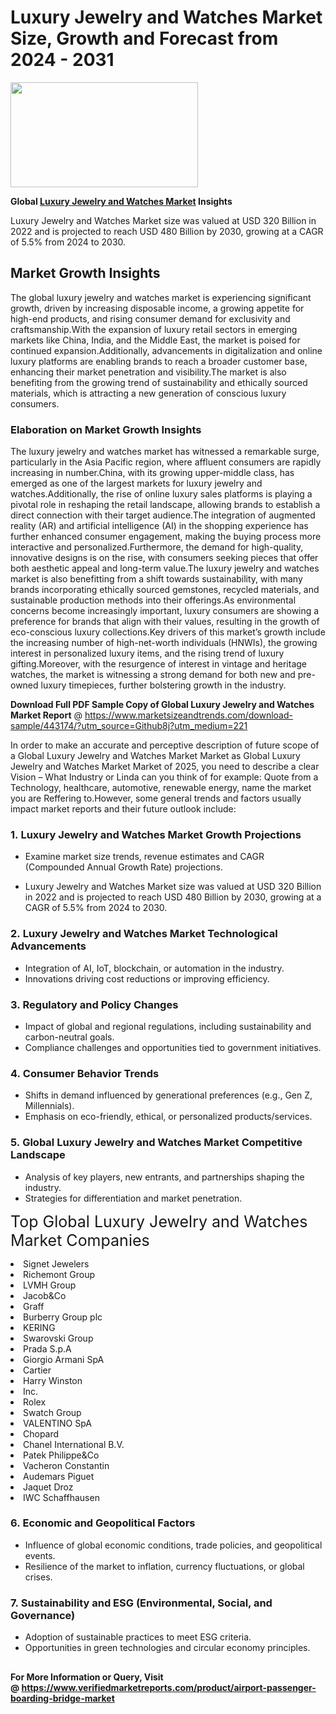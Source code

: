 <H1>Luxury Jewelry and Watches Market Size, Growth and Forecast from 2024 - 2031</H1><img class="aligncenter size-medium wp-image-584254" src="https://thirdeyenews.in/wp-content/uploads/2024/09/Global-Market-Research-300x168.jpeg" alt="" width="300" height="168" /><p><strong>Global&nbsp;<a href="https://www.marketsizeandtrends.com/download-sample/443174/?utm_source=Github8j?utm_medium=221">Luxury Jewelry and Watches Market</a> Insights</strong></p><p>Luxury Jewelry and Watches Market size was valued at USD 320 Billion in 2022 and is projected to reach USD 480 Billion by 2030, growing at a CAGR of 5.5% from 2024 to 2030.</p><p><h2>Market Growth Insights</h2> <p>The global luxury jewelry and watches market is experiencing significant growth, driven by increasing disposable income, a growing appetite for high-end products, and rising consumer demand for exclusivity and craftsmanship.With the expansion of luxury retail sectors in emerging markets like China, India, and the Middle East, the market is poised for continued expansion.Additionally, advancements in digitalization and online luxury platforms are enabling brands to reach a broader customer base, enhancing their market penetration and visibility.The market is also benefiting from the growing trend of sustainability and ethically sourced materials, which is attracting a new generation of conscious luxury consumers.</p> <h3>Elaboration on Market Growth Insights</h3> <p>The luxury jewelry and watches market has witnessed a remarkable surge, particularly in the Asia Pacific region, where affluent consumers are rapidly increasing in number.China, with its growing upper-middle class, has emerged as one of the largest markets for luxury jewelry and watches.Additionally, the rise of online luxury sales platforms is playing a pivotal role in reshaping the retail landscape, allowing brands to establish a direct connection with their target audience.The integration of augmented reality (AR) and artificial intelligence (AI) in the shopping experience has further enhanced consumer engagement, making the buying process more interactive and personalized.Furthermore, the demand for high-quality, innovative designs is on the rise, with consumers seeking pieces that offer both aesthetic appeal and long-term value.The luxury jewelry and watches market is also benefitting from a shift towards sustainability, with many brands incorporating ethically sourced gemstones, recycled materials, and sustainable production methods into their offerings.As environmental concerns become increasingly important, luxury consumers are showing a preference for brands that align with their values, resulting in the growth of eco-conscious luxury collections.Key drivers of this market’s growth include the increasing number of high-net-worth individuals (HNWIs), the growing interest in personalized luxury items, and the rising trend of luxury gifting.Moreover, with the resurgence of interest in vintage and heritage watches, the market is witnessing a strong demand for both new and pre-owned luxury timepieces, further bolstering growth in the industry.<p><span class=""><strong>Download Full PDF Sample Copy of Global Luxury Jewelry and Watches Market Report</strong> @ <a href="https://www.marketsizeandtrends.com/download-sample/443174/?utm_source=Github8j?utm_medium=221" target="_blank">https://www.marketsizeandtrends.com/download-sample/443174/?utm_source=Github8j?utm_medium=221</a></span></p><p>In order to make an accurate and perceptive description of future scope of a Global&nbsp;Luxury Jewelry and Watches Market Market as Global&nbsp;Luxury Jewelry and Watches Market Market of 2025, you need to describe a clear Vision &ndash; What Industry or Linda can you think of for example: Quote from a Technology, healthcare, automotive, renewable energy, name the market you are Reffering to.However, some general trends and factors usually impact market reports and their future outlook include:</p><h3>1.&nbsp;<strong>Luxury Jewelry and Watches Market Growth Projections</strong></h3><ul><li>Examine market size trends, revenue estimates and CAGR (Compounded Annual Growth Rate) projections.</li><li><p>Luxury Jewelry and Watches Market size was valued at USD 320 Billion in 2022 and is projected to reach USD 480 Billion by 2030, growing at a CAGR of 5.5% from 2024 to 2030.</p></li></ul><h3>2.&nbsp;<strong>Luxury Jewelry and Watches Market Technological Advancements</strong></h3><ul><li>Integration of AI, IoT, blockchain, or automation in the industry.</li><li>Innovations driving cost reductions or improving efficiency.</li></ul><h3>3.&nbsp;<strong>Regulatory and Policy Changes</strong></h3><ul><li>Impact of global and regional regulations, including sustainability and carbon-neutral goals.</li><li>Compliance challenges and opportunities tied to government initiatives.</li></ul><h3>4.&nbsp;<strong>Consumer Behavior Trends</strong></h3><ul><li>Shifts in demand influenced by generational preferences (e.g., Gen Z, Millennials).</li><li>Emphasis on eco-friendly, ethical, or personalized products/services.</li></ul><h3>5.&nbsp;<strong>Global Luxury Jewelry and Watches Market Competitive Landscape</strong></h3><ul><li>Analysis of key players, new entrants, and partnerships shaping the industry.</li><li>Strategies for differentiation and market penetration.</li></ul><p data-pm-slice="1 1 []"><span style="color: inherit; font-family: inherit; font-size: 25px;">Top Global Luxury Jewelry and Watches Market Companies</span></p><div class="" data-test-id=""><p><li>Signet Jewelers</li><li> Richemont Group</li><li> LVMH Group</li><li> Jacob&Co</li><li> Graff</li><li> Burberry Group plc</li><li> KERING</li><li> Swarovski Group</li><li> Prada S.p.A</li><li> Giorgio Armani SpA</li><li> Cartier</li><li> Harry Winston</li><li>Inc.</li><li> Rolex</li><li> Swatch Group</li><li> VALENTINO SpA</li><li> Chopard</li><li> Chanel International B.V.</li><li> Patek Philippe&Co</li><li> Vacheron Constantin</li><li> Audemars Piguet</li><li> Jaquet Droz</li><li> IWC Schaffhausen</li></p></div><h3>6.&nbsp;<strong>Economic and Geopolitical Factors</strong></h3><ul><li>Influence of global economic conditions, trade policies, and geopolitical events.</li><li>Resilience of the market to inflation, currency fluctuations, or global crises.</li></ul><h3>7.&nbsp;<strong>Sustainability and ESG (Environmental, Social, and Governance)</strong></h3><ul><li>Adoption of sustainable practices to meet ESG criteria.</li><li>Opportunities in green technologies and circular economy principles.</li></ul><h2><strong style="font-size: 14px;">For More Information or Query, Visit @&nbsp;</strong><a style="background-color: #ffffff; font-size: 14px;" href="https://www.marketsizeandtrends.com/report/luxury-jewelry-and-watches-market/" target="_blank">https://www.verifiedmarketreports.com/product/airport-passenger-boarding-bridge-market</a></h2>